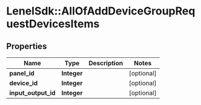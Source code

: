 # LenelSdk::AllOfAddDeviceGroupRequestDevicesItems

## Properties
Name | Type | Description | Notes
------------ | ------------- | ------------- | -------------
**panel_id** | **Integer** |  | [optional] 
**device_id** | **Integer** |  | [optional] 
**input_output_id** | **Integer** |  | [optional] 

